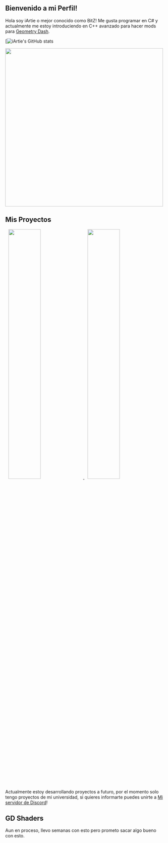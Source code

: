 ## Bienvenido a mi Perfil!

Hola soy iArtie o mejor conocido como BitZ! Me gusta programar en C# y actualmente me estoy introduciendo en C++ avanzado para hacer mods para [Geometry Dash](https://store.steampowered.com/app/322170/Geometry_Dash/).

[![iArtie's GitHub stats](https://github-readme-stats-git-masterrstaa-rickstaa.vercel.app/api?username=iartie&&show_icons=true&theme=dark)

<img src="https://media.tenor.com/ZtuVwa_2f1oAAAAC/kobayashi-san-chi-no-maid-dragon-anime.gif" width="500"/>

## Mis Proyectos

<p float="center">
 
 <a href="https://github.com/iArtie/WeadelClimaxdd">
 <img src="https://github-readme-stats-git-masterrstaa-rickstaa.vercel.app/api/pin?username=iartie&repo=WeadelClimaxdd&title_color=fff&icon_color=f9f9f9&text_color=ffff&bg_color=30,e96443,904e95&border_color=904e95,e96443,30" hspace="10" width="45%"/>
  </a>
 
  <a href="https://github.com/iArtie/blocdenotasxd">
  <img src="https://github-readme-stats-git-masterrstaa-rickstaa.vercel.app/api/pin?username=iartie&repo=blocdenotasxd&title_color=fff&icon_color=f9f9f9&text_color=ffff&bg_color=30,e96443,904e95&border_color=904e95,e96443,30" hspace="10" width="45%"/>
  </a>
  
Actualmente estoy desarrollando proyectos a futuro, por el momento solo tengo proyectos de mi universidad, si quieres informarte puedes unirte a [Mi servidor de Discord](https://discord.gg/Ketv5BsqHt)!

## GD Shaders

Aun en proceso, llevo semanas con esto pero prometo sacar algo bueno con esto.



